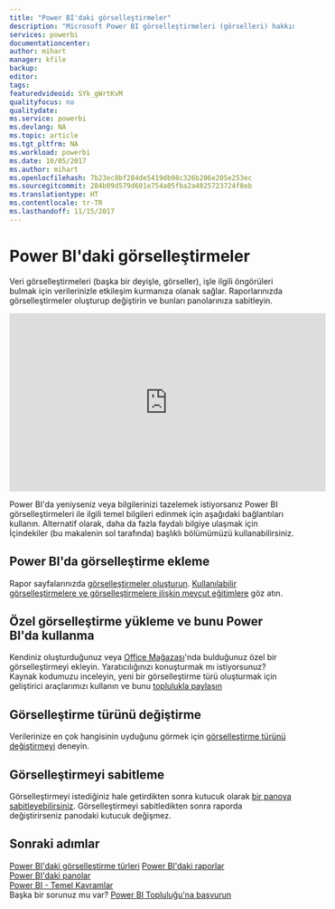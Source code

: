 ```yaml
---
title: "Power BI'daki görselleştirmeler"
description: "Microsoft Power BI görselleştirmeleri (görselleri) hakkındaki belgeler."
services: powerbi
documentationcenter: 
author: mihart
manager: kfile
backup: 
editor: 
tags: 
featuredvideoid: SYk_gWrtKvM
qualityfocus: no
qualitydate: 
ms.service: powerbi
ms.devlang: NA
ms.topic: article
ms.tgt_pltfrm: NA
ms.workload: powerbi
ms.date: 10/05/2017
ms.author: mihart
ms.openlocfilehash: 7b23ec8bf284de5419db98c326b206e205e253ec
ms.sourcegitcommit: 284b09d579d601e754a05fba2a4025723724f8eb
ms.translationtype: HT
ms.contentlocale: tr-TR
ms.lasthandoff: 11/15/2017
---
```

# <a name="visualizations-in-power-bi"></a>Power BI'daki görselleştirmeler
Veri görselleştirmeleri (başka bir deyişle, görseller), işle ilgili öngörüleri bulmak için verilerinizle etkileşim kurmanıza olanak sağlar. Raporlarınızda görselleştirmeler oluşturup değiştirin ve bunları panolarınıza sabitleyin.   

<iframe width="560" height="315" src="https://www.youtube.com/embed/SYk_gWrtKvM?list=PL1N57mwBHtN0JFoKSR0n-tBkUJHeMP2cP" frameborder="0" allowfullscreen></iframe>


  Power BI'da yeniyseniz veya bilgilerinizi tazelemek istiyorsanız Power BI görselleştirmeleri ile ilgili temel bilgileri edinmek için aşağıdaki bağlantıları kullanın.  Alternatif olarak, daha da fazla faydalı bilgiye ulaşmak için İçindekiler (bu makalenin sol tarafında) başlıklı bölümümüzü kullanabilirsiniz.

## <a name="add-a-visualization-in-power-bi"></a>Power BI'da görselleştirme ekleme
Rapor sayfalarınızda [görselleştirmeler oluşturun](power-bi-report-add-visualizations-i.md). [Kullanılabilir görselleştirmelere ve görselleştirmelere ilişkin mevcut eğitimlere](power-bi-visualization-types-for-reports-and-q-and-a.md) göz atın. 

## <a name="upload-a-custom-visualization-and-use-it-in-power-bi"></a>Özel görselleştirme yükleme ve bunu Power BI'da kullanma
Kendiniz oluşturduğunuz veya [Office Mağazası](https://appsource.microsoft.com/marketplace/apps?product=power-bi-visuals)'nda bulduğunuz özel bir görselleştirmeyi ekleyin. Yaratıcılığınızı konuşturmak mı istiyorsunuz? Kaynak kodumuzu inceleyin, yeni bir görselleştirme türü oluşturmak için geliştirici araçlarımızı kullanın ve bunu [toplulukla paylaşın](http://visuals.powerbi.com)

## <a name="change-the-visualization-type"></a>Görselleştirme türünü değiştirme
Verilerinize en çok hangisinin uyduğunu görmek için [görselleştirme türünü değiştirmeyi](power-bi-report-change-visualization-type.md) deneyin.

## <a name="pin-the-visualization"></a>Görselleştirmeyi sabitleme
Görselleştirmeyi istediğiniz hale getirdikten sonra kutucuk olarak [bir panoya sabitleyebilirsiniz](service-dashboard-pin-tile-from-report.md). Görselleştirmeyi sabitledikten sonra raporda değiştirirseniz panodaki kutucuk değişmez.

## <a name="next-steps"></a>Sonraki adımlar
[Power BI'daki görselleştirme türleri](power-bi-visualization-types-for-reports-and-q-and-a.md)
[Power BI'daki raporlar](service-reports.md)  
[Power BI'daki panolar](service-dashboards.md)  
[Power BI - Temel Kavramlar](service-basic-concepts.md)  
Başka bir sorunuz mu var? [Power BI Topluluğu'na başvurun](http://community.powerbi.com/)

